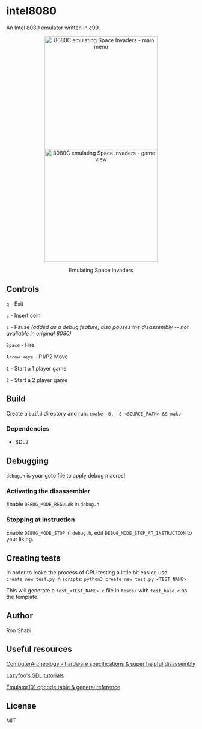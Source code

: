 # intel8080

An Intel 8080 emulator written in c99.

<p align="center">
  <img src="https://github.com/ronshabi/8080C/blob/master/doc/screenshots/8080c-screenshot-demo2.png?raw=true" width="300" alt="8080C emulating Space Invaders - main menu"/>
  <img src="https://github.com/ronshabi/8080C/blob/master/doc/screenshots/8080c-screenshot-demo1.png?raw=true" width="300" alt="8080C emulating Space Invaders - game view"/>
  <p align="center">Emulating Space Invaders</p>
</p>

## Controls
`q` - Exit

`c` - Insert coin

`z` - Pause *(added as a debug feature, also pauses the disassembly -- not avaliable in original 8080)*

`Space` - Fire

`Arrow keys` - P1/P2 Move

`1` - Start a 1 player game

`2` - Start a 2 player game


## Build
Create a `build` directory and run: `cmake -B. -S <SOURCE_PATH> && make`

### Dependencies
- SDL2


## Debugging
`debug.h` is your goto file to apply debug macros!
### Activating the disassembler
Enable `DEBUG_MODE_REGULAR` in `debug.h`
### Stopping at instruction
Enable `DEBUG_MODE_STOP` in `debug.h`, edit `DEBUG_MODE_STOP_AT_INSTRUCTION` to your liking.


## Creating tests
In order to make the process of CPU testing a little bit easier, use `create_new_test.py` in `scripts`: `python3 create_new_test.py <TEST_NAME>`

This will generate a `test_<TEST_NAME>.c` file in `tests/` with `test_base.c` as the template.

## Author
Ron Shabi

## Useful resources
[ComputerArcheology - hardware specifications & super helpful disassembly](http://computerarcheology.com/Arcade/SpaceInvaders/)

[Lazyfoo's SDL tutorials](https://lazyfoo.net/tutorials/SDL/)

[Emulator101 opcode table & general reference](http://www.emulator101.com/reference/8080-by-opcode.html)


## License
MIT
